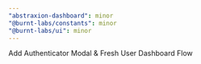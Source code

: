 ```yaml
---
"abstraxion-dashboard": minor
"@burnt-labs/constants": minor
"@burnt-labs/ui": minor
---
```


Add Authenticator Modal & Fresh User Dashboard Flow
